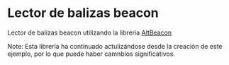 # Lector de balizas beacon

Lector de balizas beacon utilizando la librería [AltBeacon](https://github.com/AltBeacon/android-beacon-library)

Note: Esta librería ha continuado actulizándose desde la creación de este ejemplo, por lo que puede haber camnbios significativos.


